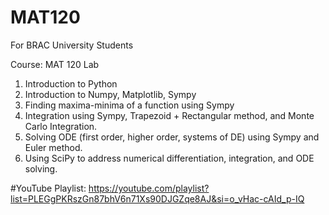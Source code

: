# MAT120
For BRAC University Students

Course: MAT 120 Lab
1. Introduction to Python
2. Introduction to Numpy, Matplotlib, Sympy
3. Finding maxima-minima of a function using Sympy
4. Integration using Sympy, Trapezoid + Rectangular method, and Monte Carlo Integration.
5. Solving ODE (first order, higher order, systems of DE) using Sympy and Euler method.
6. Using SciPy to address numerical differentiation, integration, and ODE solving.

#YouTube Playlist: 
https://youtube.com/playlist?list=PLEGgPKRszGn87bhV6n71Xs90DJGZqe8AJ&si=o_vHac-cAId_p-IQ

